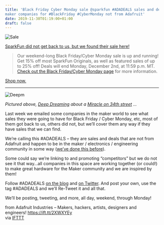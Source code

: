 ```yaml
---
title: 'Black Friday Cyber Monday sale @sparkfun #ADADEALS sales and deals from
maker companies for #BlackFriday #CyberMonday not from Adafruit'
date: 2019-11-30T01:19:00+01:00
draft: false
---
```


![Sale](https://cdn-blog.adafruit.com/uploads/2019/11/sale.jpg)

[SparkFun did not get back to us, but we found their sale here!](https://www.sparkfun.com/bfcm_2019_boards?utm_campaign=adafruit)

> Our weekend-long Black Friday/Cyber Monday sale is up and running! Get 15% off most SparkFun Originals, as well as featured sales of up to 25% off! Deals will end Monday, December 2nd, at 11:59 p.m. MT. [Check out the Black Friday/Cyber Monday page](https://www.sparkfun.com/bfcm_2019_boards?utm_campaign=adafruit) for more information.

[Shop now.](ttps://www.sparkfun.com/bfcm_2019_boards?utm_campaign=adafruit)

* * *

![Deepm](https://cdn-blog.adafruit.com/uploads/2019/11/deepm.jpg)

_Pictured above, [Deep Dreaming](https://deepdreamgenerator.com/) about a [Miracle on 34th street](https://en.wikipedia.org/wiki/Miracle_on_34th_Street) …_

Last week we emailed some companies in the maker world to see what sales they were going to have for Black Friday / Cyber Monday, etc, most of them got back to us, others did not, but we’ll cover them any way if they have sales that we can find.

We’re calling this #ADADEALS – they are sales and deals that are not from Adafruit and happen to be in the maker / electronics / engineering community in some way ([we’ve done this before](https://blog.adafruit.com/2017/11/24/sales-deals-donations-and-more-for-makers-besides-adafruit-this-is-massive-blackfriday-cybermonday-adadeals/)).

Some could say we’re linking to and promoting “competitors” but we do not see it that way…all companies in this space are working together (or could!) to make great hardware for the Maker community and we are inspired by them!

Follow #ADADEALS [on the blog](https://blog.adafruit.com/?s=%23adadeals) and [on Twitter](https://twitter.com/search?q=%23adadeals&src=typed_query&f=live). And post your own, use the tag #ADADEALS and we’ll Re-Tweet it and all that.

We’ll be posting, tweeting, and more, all day, weekend, through Monday!

  
  
from Adafruit Industries – Makers, hackers, artists, designers and engineers! https://ift.tt/2XWXYEy  
via [IFTTT](https://ifttt.com/?ref=da&site=blogger)